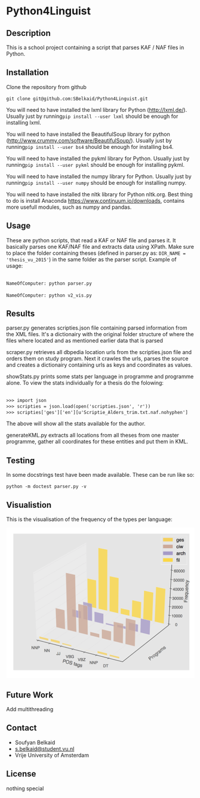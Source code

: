 Python4Linguist
=============

Description
----------
This is a school project containing a script that parses KAF / NAF files in Python.

Installation
-----------
Clone the repository from github

````shell
git clone git@github.com:SBelkaid/Python4Linguist.git
````
You will need to have installed the lxml library for Python (http://lxml.de/). Usually just by running`pip install --user lxml` should be enough for installing lxml.

You will need to have installed the BeautifulSoup library for python (http://www.crummy.com/software/BeautifulSoup/). Usually just by running`pip install --user bs4` should be enough for installing bs4.

You will need to have installed the pykml library for Python. Usually just by running`pip install --user pykml` should be enough for installing pykml.

You will need to have installed the numpy library for Python. Usually just by running`pip install --user numpy` should be enough for installing numpy.

You will need to have installed the nltk library for Python nltk.org. Best thing to do is install Anaconda https://www.continuum.io/downloads, contains more usefull modules, such as numpy and pandas. 

Usage
-----

These are python scripts, that read a KAF or NAF file and parses it. It basically parses one KAF/NAF file
and extracts data using XPath. Make sure to place the folder containing theses (defined in parser.py as: ``DIR_NAME = 'thesis_vu_2015'``) in the same folder as the parser script. Example of usage:

```shell

NameOfComputer: python parser.py

NameOfComputer: python v2_vis.py
```

Results
-------------
parser.py generates scripties.json file containing parsed information from the XML files. It's a dictionairy
with the original folder structure of where the files where located and as mentioned earlier data that is parsed

scraper.py retrieves all dbpedia location urls from the scripties.json file and orders them on study program. Next it crawles the urls, parses the source and creates a dictionairy containing urls as keys and coordinates as values.

showStats.py prints some stats per language in programme and programme alone. To view the stats individually for a thesis do the folowing:

```shell

>>> import json
>>> scripties = json.load(open('scripties.json', 'r'))
>>> scripties['ges']['en'][u'Scriptie_Alders_trim.txt.naf.nohyphen']

```

The above will show all the stats available for the author. 

generateKML.py extracts all locations from all theses from one master programme, gather all coordinates for these entities and put them in KML.

Testing
-------------
In some docstrings test have been made available. These can be run like so: 

```shell 
python -m doctest parser.py -v
```

Visualistion
-------------
This is the visualisation of the frequency of the types per language:

![alt tag](https://github.com/SBelkaid/Python4Linguist/blob/master/images/Screen%20Shot%202016-03-30%20at%206.39.11%20PM.png)


Future Work
------------
Add multithreading

Contact
------

* Soufyan Belkaid
* s.belkaid@student.vu.nl
* Vrije University of Amsterdam

License
------
nothing special